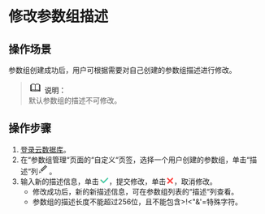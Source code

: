 # 修改参数组描述<a name="zh-cn_topic_0063405522"></a>

## 操作场景<a name="section48615666173749"></a>

参数组创建成功后，用户可根据需要对自己创建的参数组描述进行修改。

>![](public_sys-resources/icon-note.gif) **说明：**   
>默认参数组的描述不可修改。  

## 操作步骤<a name="s0b4257cd13504b4e9af5cd8af578de78"></a>

1.  [登录云数据库](https://support.huaweicloud.com/qs-rds/rds_login.html)。
2.  在“参数组管理“页面的“自定义“页签，选择一个用户创建的参数组，单击“描述“列![](figures/x-wc-file-zh-cn_image_0086557087.png)。
3.  输入新的描述信息，单击![](figures/x-wc-file-zh-cn_image_0068207021.png)，提交修改，单击![](figures/x-wc-file-zh-cn_image_0068207022.png)，取消修改。
    -   修改成功后，新的新描述信息，可在参数组列表的“描述“列查看。
    -   参数组的描述长度不能超过256位，且不能包含\>!<"&'=特殊字符。


